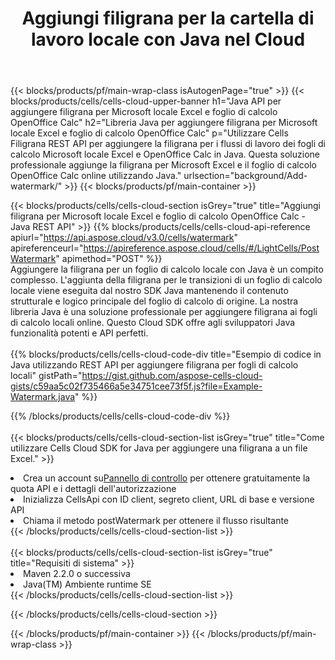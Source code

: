 ﻿---
title:  Aggiungi filigrana per la cartella di lavoro locale con Java nel Cloud
description:  API e SDK cloud per l'aggiunta di filigrana per Microsoft Excel e OpenOffice Calc con Java. Aggiunta di filigrana per fogli di calcolo locali tramite Cells Cloud API SDK for Java.
---
{{< blocks/products/pf/main-wrap-class isAutogenPage="true" >}}
{{< blocks/products/cells/cells-cloud-upper-banner h1="Java API per aggiungere filigrana per Microsoft locale Excel e foglio di calcolo OpenOffice Calc" h2="Libreria Java per aggiungere filigrana per Microsoft locale Excel e foglio di calcolo OpenOffice Calc" p="Utilizzare Cells Filigrana REST API per aggiungere la filigrana per i flussi di lavoro dei fogli di calcolo Microsoft locale Excel e OpenOffice Calc in Java. Questa soluzione professionale aggiunge la filigrana per Microsoft Excel e il foglio di calcolo OpenOffice Calc online utilizzando Java." urlsection="background/Add-watermark/" >}}
{{< blocks/products/pf/main-container >}}

{{< blocks/products/cells/cells-cloud-section isGrey="true" title="Aggiungi filigrana per Microsoft locale Excel e foglio di calcolo OpenOffice Calc - Java REST API" >}}
{{% blocks/products/cells/cells-cloud-api-reference apiurl="https://api.aspose.cloud/v3.0/cells/watermark" apireferenceurl="https://apireference.aspose.cloud/cells/#/LightCells/PostWatermark" apimethod="POST" %}}
<br/>
Aggiungere la filigrana per un foglio di calcolo locale con Java è un compito complesso. L'aggiunta della filigrana per le transizioni di un foglio di calcolo locale viene eseguita dal nostro SDK Java mantenendo il contenuto strutturale e logico principale del foglio di calcolo di origine. La nostra libreria Java è una soluzione professionale per aggiungere filigrana ai fogli di calcolo locali online. Questo Cloud SDK offre agli sviluppatori Java funzionalità potenti e API perfetti.
<br/>
<br/>
{{% blocks/products/cells/cells-cloud-code-div title="Esempio di codice in Java utilizzando REST API per aggiungere filigrana per fogli di calcolo locali" gistPath="https://gist.github.com/aspose-cells-cloud-gists/c59aa5c02f735466a5e34751cee73f5f.js?file=Example-Watermark.java" %}}
  
{{% /blocks/products/cells/cells-cloud-code-div %}}
<br/>
<br/>
{{< blocks/products/cells/cells-cloud-section-list isGrey="true" title="Come utilizzare Cells Cloud SDK for Java per aggiungere una filigrana a un file Excel." >}}
<li> Crea un account su<a href="https://dashboard.aspose.cloud/">Pannello di controllo</a> per ottenere gratuitamente la quota API e i dettagli dell'autorizzazione</li>
<li>Inizializza CellsApi con ID client, segreto client, URL di base e versione API</li>
<li>Chiama il metodo postWatermark per ottenere il flusso risultante</li>
{{< /blocks/products/cells/cells-cloud-section-list >}}
<br/>
<br/>
{{< blocks/products/cells/cells-cloud-section-list isGrey="true" title="Requisiti di sistema" >}}
<li>Maven 2.2.0 o successiva</li>
<li>Java(TM) Ambiente runtime SE</li>
{{< /blocks/products/cells/cells-cloud-section-list >}}

{{< /blocks/products/cells/cells-cloud-section >}}

{{< /blocks/products/pf/main-container >}}
{{< /blocks/products/pf/main-wrap-class >}}
